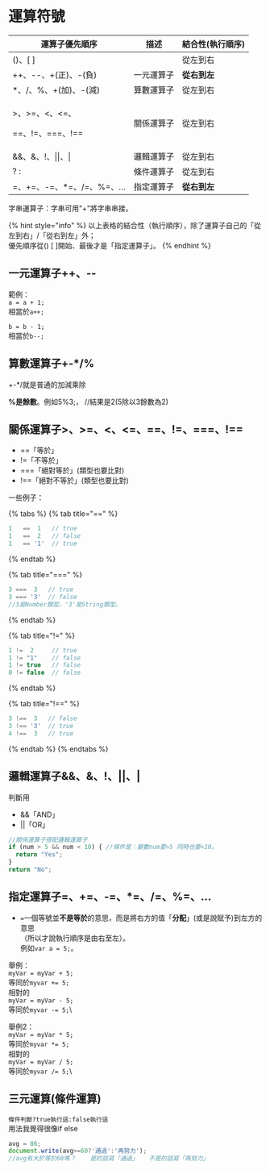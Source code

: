 # 運算符號



| 運算子優先順序                                         | 描述    | 結合性(執行順序) |
| ----------------------------------------------- | ----- | --------- |
| ()、\[ ]                                         |       | 從左到右      |
| ++、--、+(正)、-(負)                                 | 一元運算子 | **從右到左**  |
| \*、/、%、+(加)、-(減)                                | 算數運算子 | 從左到右      |
| <p>>、>=、&#x3C;、&#x3C;=、</p><p>==、!=、===、!==</p> | 關係運算子 | 從左到右      |
| &&、&、!、\|\|、\|                                  | 邏輯運算子 | 從左到右      |
| ? :                                             | 條件運算子 | 從左到右      |
| =、+=、-=、\*=、/=、%=、…                             | 指定運算子 | **從右到左**  |

字串運算子：字串可用"+"將字串串接。

{% hint style="info" %}
以上表格的結合性（執行順序），除了運算子自己的「從左到右」/「從右到左」外；\
優先順序從() \[ ]開始、最後才是「指定運算子」。
{% endhint %}

## 一元運算子++、--

範例：\
`a = a + 1;`\
相當於`a++;`

`b = b - 1;`\
相當於`b--;`

## 算數運算子+-\*/%

\+-\*/就是普通的加減乘除

**%是餘數**。例如5%3;， //結果是2(5除以3餘數為2)

## 關係運算子>、>=、<、<=、==、!=、===、!==

* \==「等於」
* !=「不等於」
* \===「絕對等於」(類型也要比對)
* !==「絕對不等於」(類型也要比對)

一些例子：

{% tabs %}
{% tab title="==" %}
```javascript
1   ==  1   // true
1   ==  2   // false
1   == '1'  // true
```
{% endtab %}

{% tab title="===" %}
```javascript
3 ===  3   // true
3 === '3'  // false
//3是Number類型，'3'是String類型。
```
{% endtab %}

{% tab title="!=" %}
```javascript
1 !=  2     // true
1 != "1"    // false
1 != true   // false
0 != false  // false
```
{% endtab %}

{% tab title="!==" %}
```javascript
3 !==  3   // false
3 !== '3'  // true
4 !==  3   // true
```
{% endtab %}
{% endtabs %}

## 邏輯運算子&&、&、!、||、|

判斷用

* &&「AND」
* ||「OR」

```javascript
//關係運算子搭配邏輯運算子
if (num > 5 && num < 10) { //條件是：變數num要>5 同時也要<10。
  return "Yes";
}
return "No";
```

## 指定運算子=、+=、-=、\*=、/=、%=、…

* `=`一個等號並**不是等於**的意思，而是將右方的值「**分配**」(或是說賦予)到左方的意思\
  （所以才說執行順序是由右至左）。\
  例如`var a = 5;`。

舉例：\
`myVar = myVar + 5;`\
等同於`myvar += 5;`\
相對的\
`myVar = myVar - 5;`\
等同於`myvar -= 5;`\


舉例2：\
`myVar = myVar * 5;`\
等同於`myvar *= 5;`\
相對的\
`myVar = myVar / 5;`\
等同於`myvar /= 5;`\


## 三元運算(條件運算)

`條件判斷?true執行這:false執行這`\
用法我覺得很像if else

```javascript
avg = 86;
document.write(avg>=60?'通過':'再努力');
//avg有大於等於60嗎？    是的話寫「通過」   不是的話寫「再努力」
```
